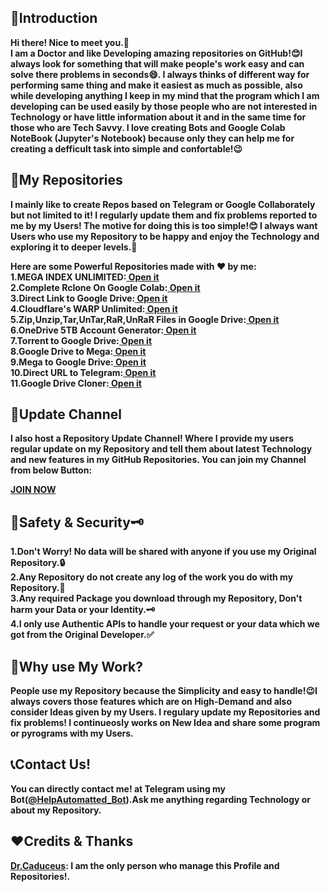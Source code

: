 <h2>📝Introduction</h2>
<p><b>Hi there! Nice to meet you.👋<br>
I am a Doctor and like Developing amazing repositories on GitHub!😊I always look for something that will make people's work easy and can solve there problems in seconds😄. I always thinks of different way for performing same thing and make it easiest as much as possible, also while developing anything I keep in my mind that the program which I am  developing can be used easily by those people who are not interested in Technology or have little information about it and in the same time for those who are Tech Savvy. I love creating Bots and Google Colab NoteBook (Jupyter's Notebook) because only they can help me for creating a defficult task into simple and confortable!😉</b></p>
<h2>📑My Repositories</h2>
<p><b>I mainly like to create Repos based on Telegram or Google Collaborately but not limited to it! I regularly update them and fix problems reported to me by my Users! The motive for doing this is too simple!😊 I always want Users who use my Repository to be happy and enjoy the Technology and exploring it to deeper levels.🤗

 Here are some Powerful Repositories made with ❤️ by me:<br />
  1.MEGA INDEX UNLIMITED:<a href="http://www.caduceus.ml/MEGA-INDEX" alt="MEGA INDEX"> Open it</a><br />
  2.Complete Rclone On Google Colab:<a href="https://www.caduceus.ml/Rclone-Setup-on-Google-Colab/" alt="Rclone on Google Colab"> Open it</a><br />
  3.Direct Link to Google Drive:<a href="https://www.caduceus.ml/Direct-Link-to-Google-Drive/" alt="Direct-Link-To-Google-Drive"> Open it</a><br />
  4.Cloudflare's WARP Unlimited:<a href="http://www.caduceus.ml/WARP-UNLIMITED-ADVANCED" alt="WARP-UNLIMITED"> Open it</a><br />
  5.Zip,Unzip,Tar,UnTar,RaR,UnRaR Files in Google Drive:<a href="http://www.caduceus.ml/Packer-and-Extractor-of-Google-Drive/" alt="Zip,Unzip,Tar,UnTar,RaR,UnRaR Files in Google Drive"> Open it</a><br />
  6.OneDrive 5TB Account Generator:<a href="http://www.caduceus.ml/OneDrive-5TB-Account/" alt="OneDrive-5TB-Account"> Open it</a><br />
  7.Torrent to Google Drive:<a href="https://www.caduceus.ml/Torrent-to-GoogleDrive" alt="Torrent to Google Drive"> Open it</a><br />
  8.Google Drive to Mega:<a href="https://www.caduceus.ml/Google-Drive-to-MEGA" alt="Google Drive to Mega"> Open it</a><br />
  9.Mega to Google Drive:<a href="https://www.caduceus.ml/Mega-to-Google-Drive" alt="Mega to Google Drive"> Open it</a><br />
  10.Direct URL to Telegram:<a href="https://www.caduceus.ml/URL-UPLODER_V2" alt="Direct URL to Telegram"> Open it</a><br />
  11.Google Drive Cloner:<a href="https://www.caduceus.ml/Google-Drive-Cloner" alt="Google Drive Cloner"> Open it</a></b></p>
  <h2>📢Update Channel</h2>
  <p><b>I also host a Repository Update Channel! Where I provide my users regular update on my Repository and tell them about latest Technology and new features in my GitHub Repositories. You can join my Channel from below Button:</b></p>
  <a href="https://telegram.me/TheCaduceusUPDATE"><b>JOIN NOW</b></a>
  <h2>🔐Safety & Security🗝️</h2>
  <p><b>1.Don't Worry! No data will be shared with anyone if you use my Original Repository.🔒<br>
  2.Any Repository do not create any log of the work you do with my Repository.🔐<br>
  3.Any required Package you download through my Repository, Don't harm your Data or your Identity.🗝️<br>
  4.I only use Authentic APIs to handle your request or your data which we got from the Original Developer.✅</b></p>
  <h2>🤔Why use My Work?</h2>
  <p><b>People use my Repository because the Simplicity and easy to handle!😉I always covers those features which are on High-Demand and also consider Ideas given by my Users. I regulary update my Repositories and fix problems! I continueosly works on New Idea and share some program or pyrograms with my Users.</b></p>
  <h2>📞Contact Us!</h2>
  <p><b>You can directly contact me! at Telegram using my Bot(<a href="https://telegram.me/HelpAutomatted_Bot">@HelpAutomatted_Bot</a>).Ask me anything regarding Technology or about my Repository.</b></p>
  <h2>❤️Credits & Thanks</h2>
  <p><b><a href="https://github.com/TheCaduceus">Dr.Caduceus</a>: I am the only person who manage this Profile and Repositories!.</b></p>
